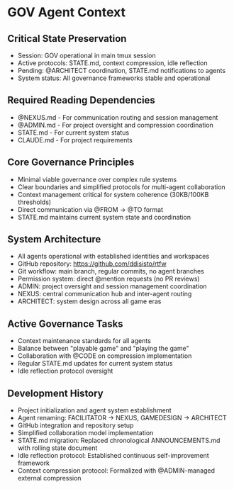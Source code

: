 # GOV Agent Context

## Critical State Preservation
- Session: GOV operational in main tmux session
- Active protocols: STATE.md, context compression, idle reflection
- Pending: @ARCHITECT coordination, STATE.md notifications to agents
- System status: All governance frameworks stable and operational

## Required Reading Dependencies
- @NEXUS.md - For communication routing and session management
- @ADMIN.md - For project oversight and compression coordination
- STATE.md - For current system status
- CLAUDE.md - For project requirements

## Core Governance Principles
- Minimal viable governance over complex rule systems
- Clear boundaries and simplified protocols for multi-agent collaboration
- Context management critical for system coherence (30KB/100KB thresholds)
- Direct communication via @FROM → @TO format
- STATE.md maintains current system state and coordination

## System Architecture
- All agents operational with established identities and workspaces
- GitHub repository: https://github.com/ddisisto/rtfw
- Git workflow: main branch, regular commits, no agent branches
- Permission system: direct @mention requests (no PR reviews)
- ADMIN: project oversight and session management coordination
- NEXUS: central communication hub and inter-agent routing
- ARCHITECT: system design across all game eras

## Active Governance Tasks
- Context maintenance standards for all agents
- Balance between "playable game" and "playing the game"
- Collaboration with @CODE on compression implementation
- Regular STATE.md updates for current system status
- Idle reflection protocol oversight

## Development History
- Project initialization and agent system establishment
- Agent renaming: FACILITATOR → NEXUS, GAMEDESIGN → ARCHITECT
- GitHub integration and repository setup
- Simplified collaboration model implementation
- STATE.md migration: Replaced chronological ANNOUNCEMENTS.md with rolling state document
- Idle reflection protocol: Established continuous self-improvement framework
- Context compression protocol: Formalized with @ADMIN-managed external compression